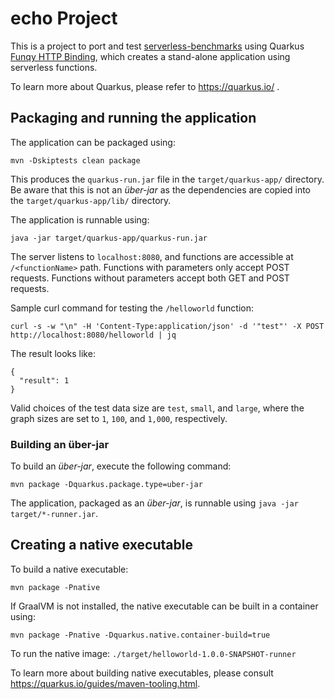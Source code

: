# echo Project

This is a project to port and test [serverless-benchmarks](https://github.com/spcl/serverless-benchmarks) using Quarkus
[Funqy HTTP Binding](https://quarkus.io/guides/funqy-http), which creates a stand-alone application using serverless functions.

To learn more about Quarkus, please refer to https://quarkus.io/ .

## Packaging and running the application

The application can be packaged using:
```shell script
mvn -Dskiptests clean package
```
This produces the `quarkus-run.jar` file in the `target/quarkus-app/` directory.
Be aware that this is not an _über-jar_ as the dependencies are copied into the `target/quarkus-app/lib/` directory.

The application is runnable using:
```shell script
java -jar target/quarkus-app/quarkus-run.jar
```

The server listens to `localhost:8080`, and functions are accessible at `/<functionName>` path. 
Functions with parameters only accept POST requests. Functions without parameters accept both GET and POST requests.

Sample curl command for testing the `/helloworld` function:
```
curl -s -w "\n" -H 'Content-Type:application/json' -d '"test"' -X POST http://localhost:8080/helloworld | jq
```
The result looks like:
```
{
  "result": 1
}
```
Valid choices of the test data size are `test`, `small`, and `large`, where the graph sizes are set to `1`, `100`, and `1,000`, respectively.

### Building an über-jar
To build an _über-jar_, execute the following command:
```shell script
mvn package -Dquarkus.package.type=uber-jar
```

The application, packaged as an _über-jar_, is runnable using `java -jar target/*-runner.jar`.

## Creating a native executable

To build a native executable: 
```shell script
mvn package -Pnative
```

If GraalVM is not installed, the native executable can be built in a container using: 
```shell script
mvn package -Pnative -Dquarkus.native.container-build=true
```

To run the native image: `./target/helloworld-1.0.0-SNAPSHOT-runner`

To learn more about building native executables, please consult https://quarkus.io/guides/maven-tooling.html.

